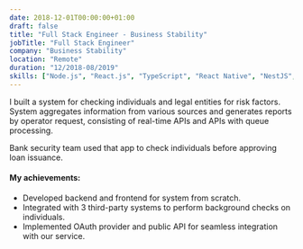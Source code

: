 ```yaml
---
date: 2018-12-01T00:00:00+01:00
draft: false
title: "Full Stack Engineer - Business Stability"
jobTitle: "Full Stack Engineer"
company: "Business Stability"
location: "Remote"
duration: "12/2018-08/2019"
skills: ["Node.js", "React.js", "TypeScript", "React Native", "NestJS", "Redis", "GraphQL", "Jest", "PostgreSQL", "JavaScript"]
---
```


I built a system for checking individuals and legal entities for risk factors.
System aggregates information from various sources and generates reports by operator request, consisting of real-time APIs and APIs with queue processing.

Bank security team used that app to check individuals before approving loan issuance.

#### My achievements:
- Developed backend and frontend for system from scratch.
- Integrated with 3 third-party systems to perform background checks on individuals.
- Implemented OAuth provider and public API for seamless integration with our service.
